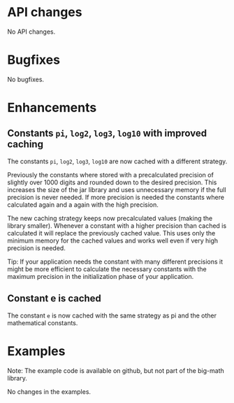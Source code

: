 # API changes

No API changes.


# Bugfixes

No bugfixes.


# Enhancements

## Constants `pi`, `log2`, `log3`, `log10` with improved caching

The constants `pi`, `log2`, `log3`, `log10` are now cached with a different strategy.

Previously the constants where stored with a precalculated precision of slightly over 1000 digits and rounded down to the desired precision.
This increases the size of the jar library and uses unnecessary memory if the full precision is never needed.
If more precision is needed the constants where calculated again and a again with the high precision.

The new caching strategy keeps now precalculated values (making the library smaller).
Whenever a constant with a higher precision than cached is calculated it will replace the previously cached value.
This uses only the minimum memory for the cached values and works well even if very high precision is needed.

Tip: If your application needs the constant with many different precisions it might be more efficient to calculate the necessary constants with the maximum precision in the initialization phase of your application.
 
## Constant e is cached

The constant `e` is now cached with the same strategy as pi and the other mathematical constants. 


# Examples

Note: The example code is available on github, but not part of the big-math library.

No changes in the examples.
